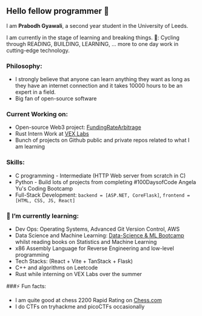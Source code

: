 ## Hello fellow programmer 👋

I am **Prabodh Gyawali**, a second year student in the University of Leeds.

I am currently in the stage of learning and breaking things. 
🎯: Cycling through READING, BUILDING, LEARNING, ... more to one day work in cutting-edge technology.

### Philosophy: 
- I strongly believe that anyone can learn anything they want as long as they have an internet connection and it takes 10000 hours to be an expert in a field.
- Big fan of open-source software

### Current Working on:
- Open-source Web3 project: [FundingRateArbitrage](https://github.com/50shadesofgwei/SynthetixFundingRateArbitrage)
- Rust Intern Work at [VEX Labs](https://github.com/vex-labs)
- Bunch of projects on Github public and private repos related to what I am learning

### Skills:
- C programming - Intermediate (HTTP Web server from scratch in C)
- Python - Build lots of projects from completing #100DaysofCode Angela Yu's Coding Bootcamp
- Full-Stack Development: `backend = [ASP.NET, CoreFlask]`,  `frontend = [HTML, CSS, JS, React]`  

### 🌱 I’m currently learning:
- Dev Ops: Operating Systems, Advanced Git Version Control, AWS
- Data Science and Machine Learning: [Data-Science & ML Bootcamp](https://udemy.com/course/python-data-science-machine-learning-bootcamp) whilst reading books on Statistics and Machine Learning 
- x86 Assembly Language for Reverse Engineering and low-level programming
- Tech Stacks: (React + Vite + TanStack + Flask)
- C++ and algorithms on Leetcode
- Rust while interning on VEX Labs over the summer

###⚡ Fun facts: 
- I am quite good at chess 2200 Rapid Rating on [Chess.com](https://www.chess.com/member/prab76)
- I do CTFs on tryhackme and picoCTFs occasionally
